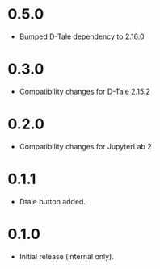 0.5.0
=====

- Bumped D-Tale dependency to 2.16.0


0.3.0
=====

- Compatibility changes for D-Tale 2.15.2

0.2.0
=====

- Compatibility changes for JupyterLab 2

0.1.1
=====

- Dtale button added.

0.1.0
=====

- Initial release (internal only).

